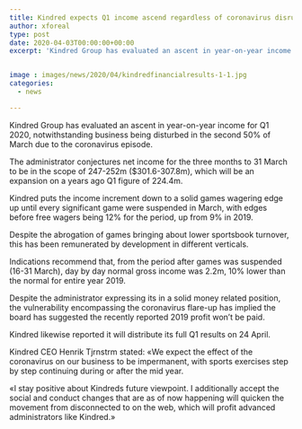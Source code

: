 ```yaml
---
title: Kindred expects Q1 income ascend regardless of coronavirus disruption
author: xforeal 
type: post
date: 2020-04-03T00:00:00+00:00
excerpt: 'Kindred Group has evaluated an ascent in year-on-year income for Q1 2020, notwithstanding business being upset in the second 50% of March due to the coronavirus outbreak '


image : images/news/2020/04/kindredfinancialresults-1-1.jpg
categories:
  - news

---
```

Kindred Group has evaluated an ascent in year-on-year income for Q1 2020, notwithstanding business being disturbed in the second 50% of March due to the coronavirus episode. 

The administrator conjectures net income for the three months to 31 March to be in the scope of 247-252m ($301.6-307.8m), which will be an expansion on a years ago Q1 figure of 224.4m. 

Kindred puts the income increment down to a solid games wagering edge up until every significant game were suspended in March, with edges before free wagers being 12&percnt; for the period, up from 9&percnt; in 2019. 

Despite the abrogation of games bringing about lower sportsbook turnover, this has been remunerated by development in different verticals. 

Indications recommend that, from the period after games was suspended (16-31 March), day by day normal gross income was 2.2m, 10&percnt; lower than the normal for entire year 2019. 

Despite the administrator expressing its in a solid money related position, the vulnerability encompassing the coronavirus flare-up has implied the board has suggested the recently reported 2019 profit won&#8217;t be paid. 

Kindred likewise reported it will distribute its full Q1 results on 24 April. 

Kindred CEO Henrik Tjrnstrm stated: &#171;We expect the effect of the coronavirus on our business to be impermanent, with sports exercises step by step continuing during or after the mid year. 

&#171;I stay positive about Kindreds future viewpoint. I additionally accept the social and conduct changes that are as of now happening will quicken the movement from disconnected to on the web, which will profit advanced administrators like Kindred.&#187;
